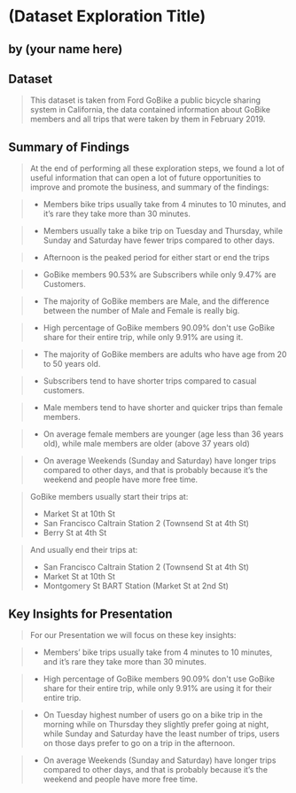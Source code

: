# (Dataset Exploration Title)
## by (your name here)


## Dataset

> This dataset is taken from Ford GoBike a  public bicycle sharing system in California, the data contained information about GoBike members and all trips that were taken by them in February 2019.


## Summary of Findings

> At the end of performing all these exploration steps, we found a lot of useful information that can open a lot of future opportunities to improve and promote the business, and summary of the findings:

> - Members bike trips usually take from 4 minutes to 10 minutes, and it’s rare they take more than 30 minutes.

> - Members usually take a bike trip on Tuesday and Thursday, while Sunday and Saturday have fewer trips compared to other days.

> - Afternoon is the peaked period for either start or end the trips

> - GoBike members 90.53% are Subscribers while only 9.47% are Customers.

> - The majority of GoBike members are Male, and the difference between the number of Male and Female is really big.

> - High percentage of GoBike members 90.09% don't use GoBike share for their entire trip, while only 9.91% are using it.

> - The majority of GoBike members are adults who have age from 20 to 50 years old.

> - Subscribers tend to have shorter trips compared to casual customers.

> - Male members tend to have shorter and quicker trips than female members.

> - On average female members are younger (age less than 36 years old), while male members are older (above 37 years old)

> - On average Weekends (Sunday and Saturday) have longer trips compared to other days, and that is probably because it’s the weekend and people have more free time.

> GoBike members usually start their trips at:
> - Market St at 10th St
> - San Francisco Caltrain Station 2  (Townsend St at 4th St)
> - Berry St at 4th St

> And usually end their trips at:
> - San Francisco Caltrain Station 2  (Townsend St at 4th St)
> - Market St at 10th St
> - Montgomery St BART Station (Market St at 2nd St)


## Key Insights for Presentation

> For our Presentation we will focus on these key insights:

> - Members’ bike trips usually take from 4 minutes to 10 minutes, and it’s rare they take more than 30 minutes.

> - High percentage of GoBike members 90.09% don't use GoBike share for their entire trip, while only 9.91% are using it for their entire trip.

> - On Tuesday highest number of users go on a bike trip in the morning while on Thursday they slightly prefer going at night, while Sunday and Saturday have the least number of trips, users on those days prefer to go on a trip in the afternoon.

> - On average Weekends (Sunday and Saturday) have longer trips compared to other days, and that is probably because it’s the weekend and people have more free time.
